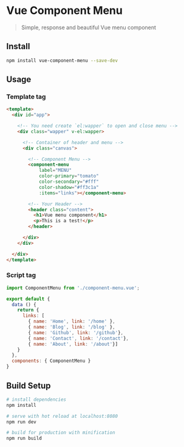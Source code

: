 Vue Component Menu
==================

> Simple, response and beautiful Vue menu component

Install
-------

```bash
npm install vue-component-menu --save-dev
```

Usage
-----

### Template tag

```html
<template>
  <div id="app">

    <!-- You need create `el:wapper` to open and close menu -->
    <div class="wapper" v-el:wapper>

      <!-- Container of header and menu -->
      <div class="canvas">

        <!-- Component Menu -->
        <component-menu
            label="MENU"
            color-primary="tomato"
            color-secondary="#fff"
            color-shadow="#ff3c1a"
            :items="links"></component-menu>

        <!-- Your Header -->
        <header class="content">
          <h1>Vue menu component</h1>
          <p>This is a test!</p>
        </header>

      </div>
    </div>

  </div>
</template>
```

### Script tag

```javascript
import ComponentMenu from './component-menu.vue';

export default {
  data () {
    return {
      links: [
        { name: 'Home', link: '/home' },
        { name: 'Blog', link: '/blog' },
        { name: 'Github', link: '/github'},
        { name: 'Contact', link: '/contact'},
        { name: 'About', link: '/about'}]
    }
  },
  components: { ComponentMenu }
}
```


## Build Setup

``` bash
# install dependencies
npm install

# serve with hot reload at localhost:8080
npm run dev

# build for production with minification
npm run build
```

